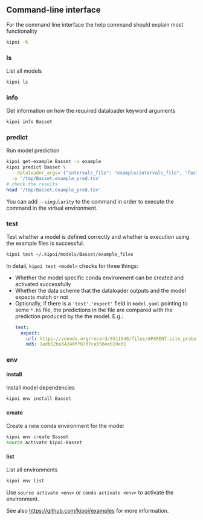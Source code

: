 ## Command-line interface

For the command line interface the help command should explain most functionality

```bash
kipoi -h
```

### ls

List all models

```bash
kipoi ls
```

### info

Get information on how the required dataloader keyword arguments

```bash
kipoi info Basset
```

### predict

Run model prediction

```bash
kipoi get-example Basset -o example
kipoi predict Basset \
  --dataloader_args='{"intervals_file": "example/intervals_file", "fasta_file": "example/fasta_file"}' \
  -o '/tmp/Basset.example_pred.tsv'
# check the results
head '/tmp/Basset.example_pred.tsv'
```

You can add `--singularity` to the command in order to execute the command in the virtual environment.


### test

Test whether a model is defined correctly and whether is execution using the example files is successful.

```bash
kipoi test ~/.kipoi/models/Basset/example_files
```

In detail, `kipoi test <model>` checks for three things:
- Whether the model specific conda environment can be created and activated successfully
- Whether the data scheme that the dataloader outputs and the model expects match or not
- Optionally, if there is a `'test'.'expect'` field in `model.yaml` pointing to some `*.h5` file, the predictions in the file are compared with the prediction produced by the the model. E.g.:
  ```yaml
  test:
    expect:
      url: https://zenodo.org/record/5511940/files/APARENT.site_probabilities.predictions.hdf5?download=1
      md5: 1adb12be84240ffb7d7ca556eeb19e01
  ```


### env 
#### install
Install model dependencies

```bash
kipoi env install Basset
```

#### create
Create a new conda environment for the model

```bash
kipoi env create Basset
source activate kipoi-Basset
```

#### list
List all environments

```bash
kipoi env list
```

Use `source activate <env>` or `conda activate <env>` to activate the environment.

See also <https://github.com/kipoi/examples> for more information.
